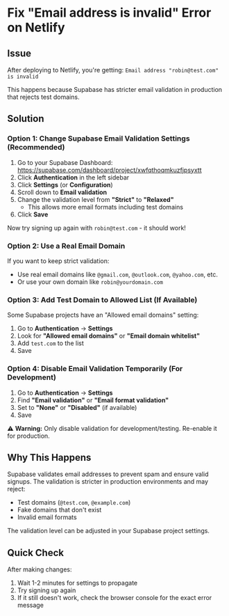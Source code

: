 # Fix "Email address is invalid" Error on Netlify

## Issue
After deploying to Netlify, you're getting: `Email address "robin@test.com" is invalid`

This happens because Supabase has stricter email validation in production that rejects test domains.

## Solution

### Option 1: Change Supabase Email Validation Settings (Recommended)

1. Go to your Supabase Dashboard: https://supabase.com/dashboard/project/xwfqthoqmkuzfjpsyxtt
2. Click **Authentication** in the left sidebar
3. Click **Settings** (or **Configuration**)
4. Scroll down to **Email validation**
5. Change the validation level from **"Strict"** to **"Relaxed"**
   - This allows more email formats including test domains
6. Click **Save**

Now try signing up again with `robin@test.com` - it should work!

### Option 2: Use a Real Email Domain

If you want to keep strict validation:
- Use real email domains like `@gmail.com`, `@outlook.com`, `@yahoo.com`, etc.
- Or use your own domain like `robin@yourdomain.com`

### Option 3: Add Test Domain to Allowed List (If Available)

Some Supabase projects have an "Allowed email domains" setting:
1. Go to **Authentication** → **Settings**
2. Look for **"Allowed email domains"** or **"Email domain whitelist"**
3. Add `test.com` to the list
4. Save

### Option 4: Disable Email Validation Temporarily (For Development)

1. Go to **Authentication** → **Settings**
2. Find **"Email validation"** or **"Email format validation"**
3. Set to **"None"** or **"Disabled"** (if available)
4. Save

⚠️ **Warning:** Only disable validation for development/testing. Re-enable it for production.

## Why This Happens

Supabase validates email addresses to prevent spam and ensure valid signups. The validation is stricter in production environments and may reject:
- Test domains (`@test.com`, `@example.com`)
- Fake domains that don't exist
- Invalid email formats

The validation level can be adjusted in your Supabase project settings.

## Quick Check

After making changes:
1. Wait 1-2 minutes for settings to propagate
2. Try signing up again
3. If it still doesn't work, check the browser console for the exact error message

